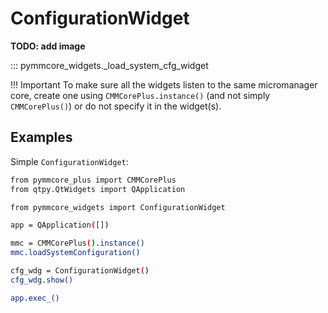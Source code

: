 # ConfigurationWidget

**TODO: add image**

::: pymmcore_widgets._load_system_cfg_widget

!!! Important
    To make sure all the widgets listen to the same micromanager core, create
    one using `CMMCorePlus.instance()` (and not simply `CMMCorePlus()`)
    or do not specify it in the widget(s).

## Examples

Simple `ConfigurationWidget`:
```sh
from pymmcore_plus import CMMCorePlus
from qtpy.QtWidgets import QApplication

from pymmcore_widgets import ConfigurationWidget

app = QApplication([])

mmc = CMMCorePlus().instance()
mmc.loadSystemConfiguration()

cfg_wdg = ConfigurationWidget()
cfg_wdg.show()

app.exec_()
```

